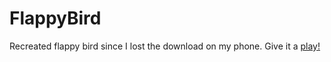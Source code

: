 # FlappyBird
Recreated flappy bird since I lost the download on my phone. 
Give it a [play!](https://Ophirr33.github.io/FlappyBird)
